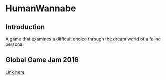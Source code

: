 # HumanWannabe

## Introduction
A game that examines a difficult choice through the dream world of a feline persona.

## Global Game Jam 2016
[Link here](http://globalgamejam.org/2016/games/nine-lives)
